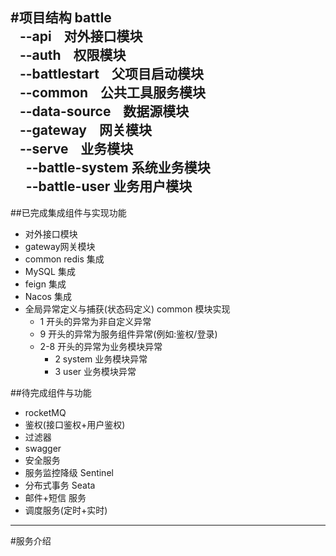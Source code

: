 #项目结构
battle<br>
&nbsp;&nbsp; --api &nbsp;&nbsp; 对外接口模块<br> 
&nbsp;&nbsp; --auth &nbsp;&nbsp; 权限模块<br>
&nbsp;&nbsp; --battlestart &nbsp;&nbsp; 父项目启动模块<br>
&nbsp;&nbsp; --common &nbsp;&nbsp; 公共工具服务模块<br>
&nbsp;&nbsp; --data-source &nbsp;&nbsp; 数据源模块<br>
&nbsp;&nbsp; --gateway &nbsp;&nbsp; 网关模块<br>
&nbsp;&nbsp; --serve &nbsp;&nbsp; 业务模块<br>
&nbsp;&nbsp;&nbsp;&nbsp; --battle-system 系统业务模块<br>
&nbsp;&nbsp;&nbsp;&nbsp; --battle-user 业务用户模块<br>
----

##已完成集成组件与实现功能
+ 对外接口模块
+ gateway网关模块
+ common redis 集成
+ MySQL 集成
+ feign 集成
+ Nacos 集成
+ 全局异常定义与捕获(状态码定义) common 模块实现
    + 1 开头的异常为非自定义异常
    + 9 开头的异常为服务组件异常(例如:鉴权/登录)
    + 2-8 开头的异常为业务模块异常
        + 2 system 业务模块异常
        + 3 user 业务模块异常

##待完成组件与功能
+ rocketMQ
+ 鉴权(接口鉴权+用户鉴权)
+ 过滤器
+ swagger
+ 安全服务
+ 服务监控降级 Sentinel
+ 分布式事务 Seata
+ 邮件+短信 服务
+ 调度服务(定时+实时)

----
#服务介绍